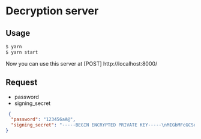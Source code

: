 # Decryption server

## Usage

```bash
$ yarn
$ yarn start
```

Now you can use this server at [POST] http://localhost:8000/

## Request

- password
- signing_secret

```json
 {
  "password": "123456aA@",
  "signing_secret": "-----BEGIN ENCRYPTED PRIVATE KEY-----\nMIGbMFcGCSqGSIb3DQEFDTBKMCkGCSqGSIb3DQEFDDAcBAipkA5qpuY2+gICJxAw\nDAYIKoZIhvcNAgkFADAdBglghkgBZQMEASoEEKK+IPKfszJqVDO9t0GE4N4EQDgC\nYIUaALLqEK+d+Y5D6SqOyBgpUGf/9Zsg3cZWlsZOEdwq5XzFDouDr4Lq3t/2f9z5\nzOCfLgAnxozmyZa+lYI=\n-----END ENCRYPTED PRIVATE KEY-----\n"
}
```
